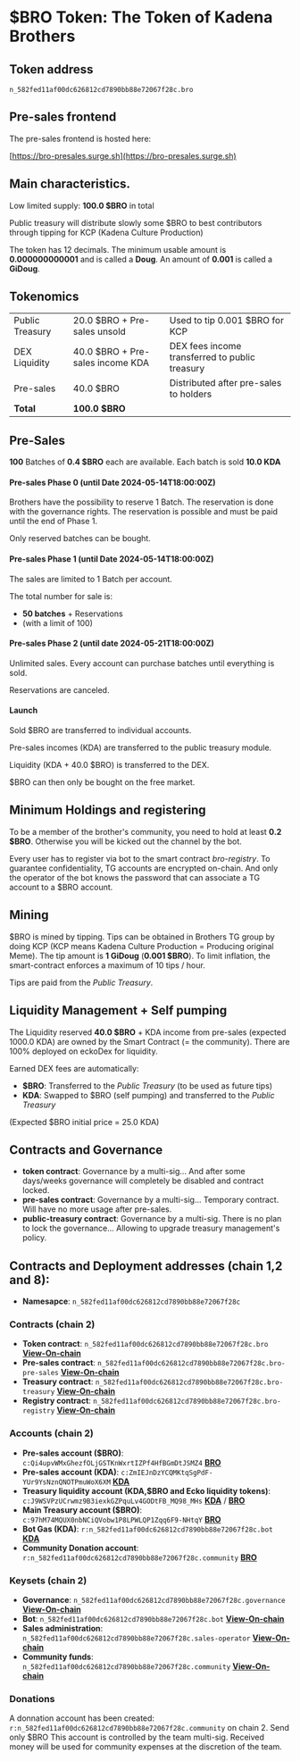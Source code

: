 # $BRO Token: The Token of Kadena Brothers

## Token address

`n_582fed11af00dc626812cd7890bb88e72067f28c.bro`

## Pre-sales frontend

The pre-sales frontend is hosted here:

[https://bro-presales.surge.sh](https://bro-presales.surge.sh)

## Main characteristics.

Low limited supply: **100.0 $BRO** in total

Public treasury will distribute slowly some $BRO to best contributors through tipping for KCP
(Kadena Culture Production)

The token has 12 decimals. The minimum usable amount is **0.000000000001** and is called a **Doug**.
An amount of **0.001** is called a **GiDoug**.

## Tokenomics

|                   |                                   |                                                |
| ----------------- | ----------------------------------|------------------------------------------------|
| Public Treasury   | 20.0 $BRO + Pre-sales unsold      | Used to tip 0.001 $BRO for KCP                 |
| DEX Liquidity     | 40.0 $BRO + Pre-sales income KDA  | DEX fees income transferred to public treasury |
| Pre-sales         | 40.0 $BRO                         | Distributed after pre-sales to holders         |
| **Total**         | **100.0 $BRO**                    |                                                |


## Pre-Sales

**100** Batches of **0.4 $BRO** each are available. Each batch is sold **10.0 KDA**

#### Pre-sales Phase 0 (until Date 2024-05-14T18:00:00Z)

Brothers have the possibility to reserve 1 Batch. The reservation is done with the governance rights.
The reservation is possible and must be paid until the end of Phase 1.

Only reserved batches can be bought.

#### Pre-sales Phase 1 (until Date 2024-05-14T18:00:00Z)

The sales are limited to 1 Batch per account.

The total number for sale is:
* **50 batches** +  Reservations
* (with a limit of 100)

#### Pre-sales Phase 2 (until date 2024-05-21T18:00:00Z)

Unlimited sales. Every account can purchase batches until everything is sold.

Reservations are canceled.


#### Launch

Sold $BRO are transferred to individual accounts.

Pre-sales incomes (KDA) are transferred to the public treasury module.

Liquidity (KDA + 40.0 $BRO) is transferred to the DEX.

$BRO can then only be bought on the free market.


## Minimum Holdings and registering
To be a member of the brother's community, you need to hold at least **0.2 $BRO**.
Otherwise you will be kicked out the channel by the bot.

Every user has to register via bot to the smart contract *bro-registry*.
To guarantee confidentiality, TG accounts are encrypted on-chain. And only the operator of the
bot knows the password that can associate a TG account to a $BRO account.

## Mining

$BRO is mined by tipping. Tips can be obtained in Brothers TG group by doing KCP
(KCP means Kadena Culture Production = Producing original Meme).
The tip amount is **1 GiDoug** (**0.001 $BRO**). To limit inflation, the smart-contract enforces a maximum of 10 tips / hour.

Tips are paid from the *Public Treasury*.

## Liquidity Management + Self pumping
The Liquidity reserved **40.0 $BRO** + KDA income from pre-sales (expected 1000.0 KDA) are owned by the Smart Contract (= the community).
There are 100% deployed on eckoDex for liquidity.

Earned DEX fees are automatically:
* **$BRO**: Transferred to the *Public Treasury* (to be used as future tips)
* **KDA**: Swapped to $BRO (self pumping) and transferred to the *Public Treasury*

(Expected $BRO initial price = 25.0 KDA)

## Contracts and Governance
- **token contract**: Governance by a multi-sig... And after some days/weeks governance will completely be disabled and contract locked.
- **pre-sales contract**: Governance by a multi-sig... Temporary contract. Will have no more usage after pre-sales.
- **public-treasury contract**: Governance by a multi-sig. There is no plan to lock the governance... Allowing to upgrade treasury management's policy.

## Contracts and Deployment addresses (chain 1,2 and 8):

- **Namesapce**: `n_582fed11af00dc626812cd7890bb88e72067f28c`

### Contracts (chain 2)
- **Token contract**: `n_582fed11af00dc626812cd7890bb88e72067f28c.bro` **[View-On-chain](https://balance.chainweb.com/modules.html?server=api.chainweb.com&module=n_582fed11af00dc626812cd7890bb88e72067f28c.bro&chain=2)**
- **Pre-sales contract**: `n_582fed11af00dc626812cd7890bb88e72067f28c.bro-pre-sales` **[View-On-chain](https://balance.chainweb.com/modules.html?server=api.chainweb.com&module=n_582fed11af00dc626812cd7890bb88e72067f28c.bro-pre-sales&chain=2)**
- **Treasury contract**: `n_582fed11af00dc626812cd7890bb88e72067f28c.bro-treasury` **[View-On-chain](https://balance.chainweb.com/modules.html?server=api.chainweb.com&module=n_582fed11af00dc626812cd7890bb88e72067f28c.bro-treasury&chain=2)**
- **Registry contract**: `n_582fed11af00dc626812cd7890bb88e72067f28c.bro-registry` **[View-On-chain](https://balance.chainweb.com/modules.html?server=api.chainweb.com&module=n_582fed11af00dc626812cd7890bb88e72067f28c.bro-registry&chain=2)**

### Accounts (chain 2)
- **Pre-sales account ($BRO)**: `c:Qi4upvWMxGhezfOLjGSTKnWxrtIZPf4HfBGmDtJSMZ4` **[BRO](https://explorer.chainweb.com/mainnet/account/c:Qi4upvWMxGhezfOLjGSTKnWxrtIZPf4HfBGmDtJSMZ4?token=n_582fed11af00dc626812cd7890bb88e72067f28c.bro)**
- **Pre-sales account (KDA)**: `c:ZmIEJnDzYCQMKtqSgPdF-YUr9YsNznQNOTPmuWoX6XM` **[KDA](https://explorer.chainweb.com/mainnet/account/c:ZmIEJnDzYCQMKtqSgPdF-YUr9YsNznQNOTPmuWoX6XM?token=coin)**
- **Treasury liquidity account (KDA,$BRO and Ecko liquidity tokens)**: `c:J9WSVPzUCrwmz9B3iexkGZPquLv4GODtFB_MQ98_MHs` **[KDA](https://explorer.chainweb.com/mainnet/account/c:J9WSVPzUCrwmz9B3iexkGZPquLv4GODtFB_MQ98_MHs?token=coin)** /  **[BRO](https://explorer.chainweb.com/mainnet/account/c:J9WSVPzUCrwmz9B3iexkGZPquLv4GODtFB_MQ98_MHs?token=n_582fed11af00dc626812cd7890bb88e72067f28c.bro)**
- **Main Treasury account ($BRO)**: `c:97hM74MQUX0nbNCiQVobw1P8LPWLQP1Zqq6F9-NHtqY` **[BRO](https://explorer.chainweb.com/mainnet/account/c:97hM74MQUX0nbNCiQVobw1P8LPWLQP1Zqq6F9-NHtqY?token=n_582fed11af00dc626812cd7890bb88e72067f28c.bro)**
- **Bot Gas (KDA)**: `r:n_582fed11af00dc626812cd7890bb88e72067f28c.bot` **[KDA](https://explorer.chainweb.com/mainnet/account/r:n_582fed11af00dc626812cd7890bb88e72067f28c.bot?token=coin)**
- **Community Donation account**: `r:n_582fed11af00dc626812cd7890bb88e72067f28c.community` **[BRO](https://explorer.chainweb.com/mainnet/account/r:n_582fed11af00dc626812cd7890bb88e72067f28c.community?token=n_582fed11af00dc626812cd7890bb88e72067f28c.bro)**

### Keysets (chain 2)
- **Governance**: `n_582fed11af00dc626812cd7890bb88e72067f28c.governance` **[View-On-chain](https://kadenakode.sterlinglong.me/?network=https%3A%2F%2Fapi.chainweb.com&networkId=mainnet01&chainIds=%5B%222%22%5D&gasLimit=15000&gasPrice=0.00001&code=(describe-keyset%20%22n_582fed11af00dc626812cd7890bb88e72067f28c.governance%22))**
- **Bot**: `n_582fed11af00dc626812cd7890bb88e72067f28c.bot` **[View-On-chain](https://kadenakode.sterlinglong.me/?network=https%3A%2F%2Fapi.chainweb.com&networkId=mainnet01&chainIds=%5B%222%22%5D&gasLimit=15000&gasPrice=0.00001&code=(describe-keyset%20%22n_582fed11af00dc626812cd7890bb88e72067f28c.bot%22))**
- **Sales administration**: `n_582fed11af00dc626812cd7890bb88e72067f28c.sales-operator` **[View-On-chain](https://kadenakode.sterlinglong.me/?network=https%3A%2F%2Fapi.chainweb.com&networkId=mainnet01&chainIds=%5B%222%22%5D&gasLimit=15000&gasPrice=0.00001&code=(describe-keyset%20%22n_582fed11af00dc626812cd7890bb88e72067f28c.sales-operator%22))**
- **Community funds**: `n_582fed11af00dc626812cd7890bb88e72067f28c.community` **[View-On-chain](https://kadenakode.sterlinglong.me/?network=https%3A%2F%2Fapi.chainweb.com&networkId=mainnet01&chainIds=%5B%222%22%5D&gasLimit=15000&gasPrice=0.00001&code=(describe-keyset%20%22n_582fed11af00dc626812cd7890bb88e72067f28c.community%22))**

### Donations
A donnation account has been created: `r:n_582fed11af00dc626812cd7890bb88e72067f28c.community` on chain 2. Send only $BRO
This account is controlled by the team multi-sig. Received money will be used for community expenses at the discretion of the team.

